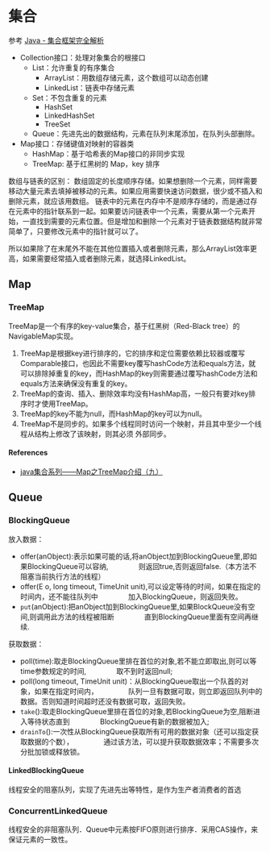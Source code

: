 # 集合

参考 [Java - 集合框架完全解析](http://www.jianshu.com/p/63e76826e852)

* Collection接口：处理对象集合的根接口
   * List：允许重复的有序集合
       * ArrayList：用数组存储元素，这个数组可以动态创建
       * LinkedList：链表中存储元素
   * Set：不包含重复的元素
       * HashSet
       * LinkedHashSet
       * TreeSet
   * Queue：先进先出的数据结构，元素在队列末尾添加，在队列头部删除。
* Map接口：存储键值对映射的容器类
   * HashMap：基于哈希表的Map接口的非同步实现
   * TreeMap: 基于红黑树的 Map，key 排序

数组与链表的区别：
数组固定的长度顺序存储。如果想删除一个元素，同样需要移动大量元素去填掉被移动的元素。如果应用需要快速访问数据，很少或不插入和删除元素，就应该用数组。
链表中的元素在内存中不是顺序存储的，而是通过存在元素中的指针联系到一起。如果要访问链表中一个元素，需要从第一个元素开始，一直找到需要的元素位置。但是增加和删除一个元素对于链表数据结构就非常简单了，只要修改元素中的指针就可以了。

所以如果除了在末尾外不能在其他位置插入或者删除元素，那么ArrayList效率更高，如果需要经常插入或者删除元素，就选择LinkedList。

## Map

### TreeMap

TreeMap是一个有序的key-value集合，基于红黑树（Red-Black tree）的 NavigableMap实现。

1. TreeMap是根据key进行排序的，它的排序和定位需要依赖比较器或覆写Comparable接口，也因此不需要key覆写hashCode方法和equals方法，就可以排除掉重复的key，而HashMap的key则需要通过覆写hashCode方法和equals方法来确保没有重复的key。
2. TreeMap的查询、插入、删除效率均没有HashMap高，一般只有要对key排序时才使用TreeMap。
3. TreeMap的key不能为null，而HashMap的key可以为null。
4. TreeMap不是同步的。如果多个线程同时访问一个映射，并且其中至少一个线程从结构上修改了该映射，则其必须 外部同步。

#### References

* [java集合系列——Map之TreeMap介绍（九）](https://blog.csdn.net/u010648555/article/details/60476232)
## Queue

### BlockingQueue

放入数据：

* offer(anObject):表示如果可能的话,将anObject加到BlockingQueue里,即如果BlockingQueue可以容纳,
　　　　则返回true,否则返回false.（本方法不阻塞当前执行方法的线程）
* offer(E o, long timeout, TimeUnit unit),可以设定等待的时间，如果在指定的时间内，还不能往队列中
　　　　加入BlockingQueue，则返回失败。
* `put`(anObject):把anObject加到BlockingQueue里,如果BlockQueue没有空间,则调用此方法的线程被阻断
　　　　直到BlockingQueue里面有空间再继续.

获取数据：
* poll(time):取走BlockingQueue里排在首位的对象,若不能立即取出,则可以等time参数规定的时间,
　　　　取不到时返回null;
* poll(long timeout, TimeUnit unit)：从BlockingQueue取出一个队首的对象，如果在指定时间内，
　　　　队列一旦有数据可取，则立即返回队列中的数据。否则知道时间超时还没有数据可取，返回失败。
* `take`():取走BlockingQueue里排在首位的对象,若BlockingQueue为空,阻断进入等待状态直到
　　　　BlockingQueue有新的数据被加入;
* `drainTo`():一次性从BlockingQueue获取所有可用的数据对象（还可以指定获取数据的个数），
　　　　通过该方法，可以提升获取数据效率；不需要多次分批加锁或释放锁。

#### LinkedBlockingQueue

线程安全的阻塞队列，实现了先进先出等特性，是作为生产者消费者的首选

### ConcurrentLinkedQueue

线程安全的非阻塞队列．Queue中元素按FIFO原则进行排序．采用CAS操作，来保证元素的一致性。
